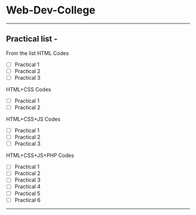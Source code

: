 # Web-Dev-College

---

## Practical list -

From the list
HTML Codes

- [ ] Practical 1
- [ ] Practical 2
- [ ] Practical 3

HTML+CSS Codes

- [ ] Practical 1
- [ ] Practical 2

HTML+CSS+JS Codes

- [ ] Practical 1
- [ ] Practical 2
- [ ] Practical 3

HTML+CSS+JS+PHP Codes

- [ ] Practical 1
- [ ] Practical 2
- [ ] Practical 3
- [ ] Practical 4
- [ ] Practical 5
- [ ] Practical 6

---
